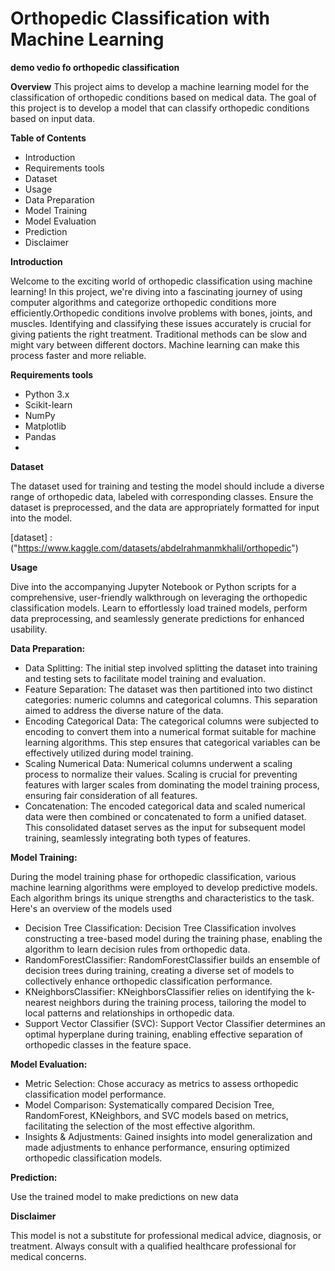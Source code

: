**Orthopedic Classification with Machine Learning**
================================

**demo vedio fo orthopedic classification**


**Overview**
This project aims to develop a machine learning model for the classification of orthopedic conditions based on medical data. The goal of this project is to develop a model that can  classify orthopedic conditions based on input data.

**Table of Contents**

- Introduction
- Requirements tools
- Dataset
- Usage
- Data Preparation
- Model Training
- Model Evaluation
- Prediction
- Disclaimer

**Introduction**

Welcome to the exciting world of orthopedic classification using machine learning! In this project, we're diving into a fascinating journey of using computer algorithms and categorize orthopedic conditions more efficiently.Orthopedic conditions involve problems with bones, joints, and muscles. Identifying and classifying these issues accurately is crucial for giving patients the right treatment. Traditional methods can be slow and might vary between different doctors. Machine learning can make this process faster and more reliable.

**Requirements tools**

- Python 3.x
- Scikit-learn
- NumPy
- Matplotlib
- Pandas
- 
**Dataset**
  
The dataset used for training and testing the model should include a diverse range of orthopedic data, labeled with corresponding classes. Ensure the dataset is preprocessed, and the data are appropriately formatted for input into the model.

[dataset] : ("https://www.kaggle.com/datasets/abdelrahmanmkhalil/orthopedic")

**Usage**

 Dive into the accompanying Jupyter Notebook or Python scripts for a comprehensive, user-friendly walkthrough on leveraging the orthopedic classification models. Learn to effortlessly load trained models, perform data preprocessing, and seamlessly generate predictions for enhanced usability.
 
**Data Preparation:**

- Data Splitting:
   The initial step involved splitting the dataset into training and testing sets to facilitate model training and evaluation.
- Feature Separation:
   The dataset was then partitioned into two distinct categories: numeric columns and categorical columns. This separation aimed to address the diverse nature of the data.
- Encoding Categorical Data:
    The categorical columns were subjected to encoding to convert them into a numerical format suitable for machine learning algorithms. This step ensures that categorical variables can be effectively utilized during model training.
- Scaling Numerical Data:
    Numerical columns underwent a scaling process to normalize their values. Scaling is crucial for preventing features with larger scales from dominating the model training process, ensuring fair consideration of all features.
- Concatenation:
    The encoded categorical data and scaled numerical data were then combined or concatenated to form a unified dataset. This consolidated dataset serves as the input for subsequent model training, seamlessly integrating both types of features.
  
**Model Training:**

During the model training phase for orthopedic classification, various machine learning algorithms were employed to develop predictive models. Each algorithm brings its unique strengths and characteristics to the task. Here's an overview of the models used
      
- Decision Tree Classification:
    Decision Tree Classification involves constructing a tree-based model during the training phase, enabling the algorithm to learn decision rules from orthopedic data.
- RandomForestClassifier:
     RandomForestClassifier builds an ensemble of decision trees during training, creating a diverse set of models to collectively enhance orthopedic classification performance.
- KNeighborsClassifier:
    KNeighborsClassifier relies on identifying the k-nearest neighbors during the training process, tailoring the model to local patterns and relationships in orthopedic data.
- Support Vector Classifier (SVC):
   Support Vector Classifier determines an optimal hyperplane during training, enabling effective separation of orthopedic classes in the feature space.

**Model Evaluation:**

- Metric Selection:
Chose accuracy as metrics to assess orthopedic classification model performance.
- Model Comparison:
Systematically compared Decision Tree, RandomForest, KNeighbors, and SVC models based on metrics, facilitating the selection of the most effective algorithm.
- Insights & Adjustments:
Gained insights into model generalization and made adjustments to enhance performance, ensuring optimized orthopedic classification models.

**Prediction:**

   Use the trained model to make predictions on new data
   
**Disclaimer**

This model is not a substitute for professional medical advice, diagnosis, or treatment. Always consult with a qualified healthcare professional for medical concerns.





  
